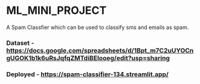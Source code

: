 # ML_MINI_PROJECT
A Spam Classfier which can be used to classify sms and emails as spam.

### Dataset - https://docs.google.com/spreadsheets/d/1Bpt_m7C2uUYOCngUGOK1b1k6uRsJqfqZMTdiBEIooeg/edit?usp=sharing
### Deployed - https://spam-classifier-134.streamlit.app/

